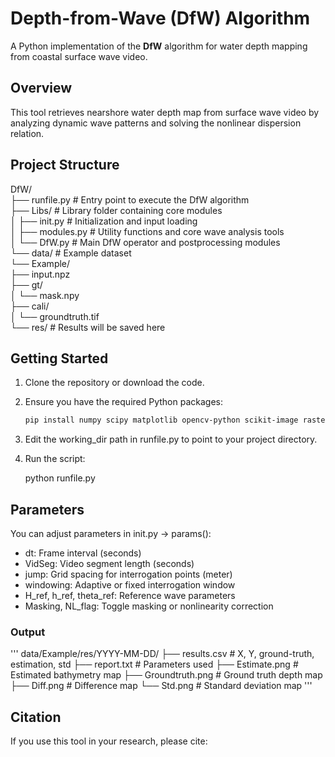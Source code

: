 # Depth-from-Wave (DfW) Algorithm

A Python implementation of the **DfW** algorithm for water depth mapping from coastal surface wave video.

## Overview
This tool retrieves nearshore water depth map from surface wave video by analyzing dynamic wave patterns and solving the nonlinear dispersion relation.

## Project Structure
DfW/  
├── runfile.py               # Entry point to execute the DfW algorithm  
├── Libs/                    # Library folder containing core modules  
│   ├── init.py              # Initialization and input loading  
│   ├── modules.py           # Utility functions and core wave analysis tools  
│   └── DfW.py               # Main DfW operator and postprocessing modules  
└── data/                    # Example dataset  
    └── Example/  
        ├── input.npz  
        ├── gt/  
        │   └── mask.npy  
        ├── cali/  
        │   └── groundtruth.tif  
        └── res/             # Results will be saved here  

## Getting Started
1. Clone the repository or download the code.
2. Ensure you have the required Python packages:
   ```bash
   pip install numpy scipy matplotlib opencv-python scikit-image rasterio
3. Edit the working_dir path in runfile.py to point to your project directory.
4. Run the script:

   python runfile.py

## Parameters
You can adjust parameters in init.py → params():
- dt: Frame interval (seconds)
- VidSeg: Video segment length (seconds)
- jump: Grid spacing for interrogation points (meter)
- windowing: Adaptive or fixed interrogation window
- H_ref, h_ref, theta_ref: Reference wave parameters
- Masking, NL_flag: Toggle masking or nonlinearity correction

### Output
'''
data/Example/res/YYYY-MM-DD/
├── results.csv        # X, Y, ground-truth, estimation, std
├── report.txt         # Parameters used
├── Estimate.png       # Estimated bathymetry map
├── Groundtruth.png    # Ground truth depth map
├── Diff.png           # Difference map
└── Std.png            # Standard deviation map
'''

## Citation
If you use this tool in your research, please cite:
